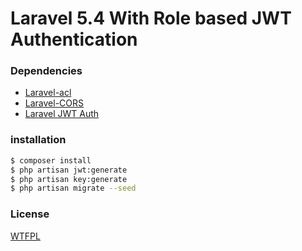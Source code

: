 # Laravel 5.4 With Role based JWT Authentication


### Dependencies
- [Laravel-acl](https://github.com/z1haze/laravel-acl)
- [Laravel-CORS](https://github.com/barryvdh/laravel-cors)
- [Laravel JWT Auth](https://github.com/tymondesigns/jwt-auth)

### installation

```sh
$ composer install
$ php artisan jwt:generate
$ php artisan key:generate
$ php artisan migrate --seed
```

### License

[WTFPL](http://www.wtfpl.net/)
